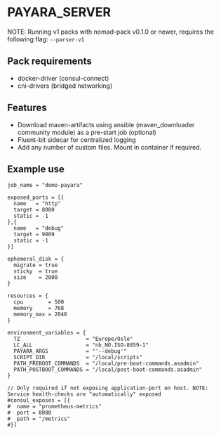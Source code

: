# PAYARA_SERVER

NOTE: Running v1 packs with nomad-pack v0.1.0 or newer, requires the following flag: `--parser-v1`

## Pack requirements
* docker-driver (consul-connect)
* cni-drivers (bridged networking)

## Features
* Download maven-artifacts using ansible (maven_downloader community module) as a pre-start job (optional)
* Fluent-bit sidecar for centralized logging
* Add any number of custom files. Mount in container if required.

## Example use

```hcl
job_name = "demo-payara"

exposed_ports = [{
  name   = "http"
  target = 8080
  static = -1
},{
  name   = "debug"
  target = 9009
  static = -1
}]

ephemeral_disk = {
  migrate = true
  sticky  = true
  size    = 2000
}

resources = {
  cpu        = 500
  memory     = 768
  memory_max = 2048
}

environment_variables = {
  TZ                     = "Europe/Oslo"
  LC_ALL                 = "nb_NO.ISO-8859-1"
  PAYARA_ARGS            = "'--debug'"
  SCRIPT_DIR             = "/local/scripts"
  PATH_PREBOOT_COMMANDS  = "/local/pre-boot-commands.asadmin"
  PATH_POSTBOOT_COMMANDS = "/local/post-boot-commands.asadmin"
}

// Only required if not exposing application-port on host. NOTE: Service health-checks are "automatically" exposed 
#consul_exposes = [{
#  name = "prometheus-metrics"
#  port = 8080
#  path = "/metrics"
#}]

```
